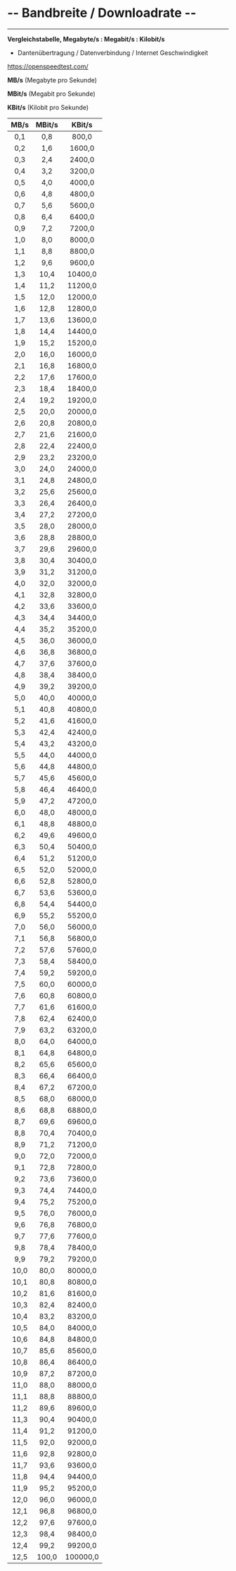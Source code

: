 # \-- Bandbreite / Downloadrate --

---

**Vergleichstabelle, Megabyte/s : Megabit/s : Kilobit/s**

- Dantenübertragung / Datenverbindung / Internet Geschwindigkeit

<https://openspeedtest.com/>

**MB/s** (Megabyte pro Sekunde)

**MBit/s** (Megabit pro Sekunde)

**KBit/s** (Kilobit pro Sekunde)

| **MB/s** | **MBit/s** | **KBit/s** |
|:----:|:------:|:------:|
| 0,1 | 0,8 | 800,0 |
| 0,2 | 1,6 | 1600,0 |
| 0,3 | 2,4 | 2400,0 |
| 0,4 | 3,2 | 3200,0 |
| 0,5 | 4,0 | 4000,0 |
| 0,6 | 4,8 | 4800,0 |
| 0,7 | 5,6 | 5600,0 |
| 0,8 | 6,4 | 6400,0 |
| 0,9 | 7,2 | 7200,0 |
| 1,0 | 8,0 | 8000,0 |
| 1,1 | 8,8 | 8800,0 |
| 1,2 | 9,6 | 9600,0 |
| 1,3 | 10,4 | 10400,0 |
| 1,4 | 11,2 | 11200,0 |
| 1,5 | 12,0 | 12000,0 |
| 1,6 | 12,8 | 12800,0 |
| 1,7 | 13,6 | 13600,0 |
| 1,8 | 14,4 | 14400,0 |
| 1,9 | 15,2 | 15200,0 |
| 2,0 | 16,0 | 16000,0 |
| 2,1 | 16,8 | 16800,0 |
| 2,2 | 17,6 | 17600,0 |
| 2,3 | 18,4 | 18400,0 |
| 2,4 | 19,2 | 19200,0 |
| 2,5 | 20,0 | 20000,0 |
| 2,6 | 20,8 | 20800,0 |
| 2,7 | 21,6 | 21600,0 |
| 2,8 | 22,4 | 22400,0 |
| 2,9 | 23,2 | 23200,0 |
| 3,0 | 24,0 | 24000,0 |
| 3,1 | 24,8 | 24800,0 |
| 3,2 | 25,6 | 25600,0 |
| 3,3 | 26,4 | 26400,0 |
| 3,4 | 27,2 | 27200,0 |
| 3,5 | 28,0 | 28000,0 |
| 3,6 | 28,8 | 28800,0 |
| 3,7 | 29,6 | 29600,0 |
| 3,8 | 30,4 | 30400,0 |
| 3,9 | 31,2 | 31200,0 |
| 4,0 | 32,0 | 32000,0 |
| 4,1 | 32,8 | 32800,0 |
| 4,2 | 33,6 | 33600,0 |
| 4,3 | 34,4 | 34400,0 |
| 4,4 | 35,2 | 35200,0 |
| 4,5 | 36,0 | 36000,0 |
| 4,6 | 36,8 | 36800,0 |
| 4,7 | 37,6 | 37600,0 |
| 4,8 | 38,4 | 38400,0 |
| 4,9 | 39,2 | 39200,0 |
| 5,0 | 40,0 | 40000,0 |
| 5,1 | 40,8 | 40800,0 |
| 5,2 | 41,6 | 41600,0 |
| 5,3 | 42,4 | 42400,0 |
| 5,4 | 43,2 | 43200,0 |
| 5,5 | 44,0 | 44000,0 |
| 5,6 | 44,8 | 44800,0 |
| 5,7 | 45,6 | 45600,0 |
| 5,8 | 46,4 | 46400,0 |
| 5,9 | 47,2 | 47200,0 |
| 6,0 | 48,0 | 48000,0 |
| 6,1 | 48,8 | 48800,0 |
| 6,2 | 49,6 | 49600,0 |
| 6,3 | 50,4 | 50400,0 |
| 6,4 | 51,2 | 51200,0 |
| 6,5 | 52,0 | 52000,0 |
| 6,6 | 52,8 | 52800,0 |
| 6,7 | 53,6 | 53600,0 |
| 6,8 | 54,4 | 54400,0 |
| 6,9 | 55,2 | 55200,0 |
| 7,0 | 56,0 | 56000,0 |
| 7,1 | 56,8 | 56800,0 |
| 7,2 | 57,6 | 57600,0 |
| 7,3 | 58,4 | 58400,0 |
| 7,4 | 59,2 | 59200,0 |
| 7,5 | 60,0 | 60000,0 |
| 7,6 | 60,8 | 60800,0 |
| 7,7 | 61,6 | 61600,0 |
| 7,8 | 62,4 | 62400,0 |
| 7,9 | 63,2 | 63200,0 |
| 8,0 | 64,0 | 64000,0 |
| 8,1 | 64,8 | 64800,0 |
| 8,2 | 65,6 | 65600,0 |
| 8,3 | 66,4 | 66400,0 |
| 8,4 | 67,2 | 67200,0 |
| 8,5 | 68,0 | 68000,0 |
| 8,6 | 68,8 | 68800,0 |
| 8,7 | 69,6 | 69600,0 |
| 8,8 | 70,4 | 70400,0 |
| 8,9 | 71,2 | 71200,0 |
| 9,0 | 72,0 | 72000,0 |
| 9,1 | 72,8 | 72800,0 |
| 9,2 | 73,6 | 73600,0 |
| 9,3 | 74,4 | 74400,0 |
| 9,4 | 75,2 | 75200,0 |
| 9,5 | 76,0 | 76000,0 |
| 9,6 | 76,8 | 76800,0 |
| 9,7 | 77,6 | 77600,0 |
| 9,8 | 78,4 | 78400,0 |
| 9,9 | 79,2 | 79200,0 |
| 10,0 | 80,0 | 80000,0 |
| 10,1 | 80,8 | 80800,0 |
| 10,2 | 81,6 | 81600,0 |
| 10,3 | 82,4 | 82400,0 |
| 10,4 | 83,2 | 83200,0 |
| 10,5 | 84,0 | 84000,0 |
| 10,6 | 84,8 | 84800,0 |
| 10,7 | 85,6 | 85600,0 |
| 10,8 | 86,4 | 86400,0 |
| 10,9 | 87,2 | 87200,0 |
| 11,0 | 88,0 | 88000,0 |
| 11,1 | 88,8 | 88800,0 |
| 11,2 | 89,6 | 89600,0 |
| 11,3 | 90,4 | 90400,0 |
| 11,4 | 91,2 | 91200,0 |
| 11,5 | 92,0 | 92000,0 |
| 11,6 | 92,8 | 92800,0 |
| 11,7 | 93,6 | 93600,0 |
| 11,8 | 94,4 | 94400,0 |
| 11,9 | 95,2 | 95200,0 |
| 12,0 | 96,0 | 96000,0 |
| 12,1 | 96,8 | 96800,0 |
| 12,2 | 97,6 | 97600,0 |
| 12,3 | 98,4 | 98400,0 |
| 12,4 | 99,2 | 99200,0 |
| 12,5 | 100,0 | 100000,0 |
